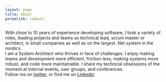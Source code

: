 ```yaml
---
layout: page
title: About
permalink: /about/
---
```


With close to 10 years of experience developing software, I took a variety of roles, leading projects and teams as technical lead, scrum master or architect, in small companies as well as on the largest .Net system in the nordics.  
I am a System Architect who thrives in face of challenges. I enjoy making teams and development more efficient, friction-less, making  systems more robust, and code more maintainable. 
I share my technical obsessions of the moment at internal events, user groups, and conferences.  
Follow me on [twitter](https://twitter.com/serbrech), or find me on [Linkedin](https://www.linkedin.com/in/serbrech)
